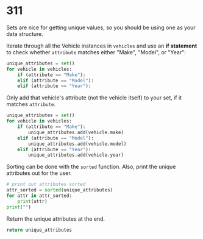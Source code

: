 # 311

Sets are nice for getting unique values, so you should be using one as your data structure.

Iterate through all the Vehicle instances in `vehicles` and use an **if statement** to check whether `attribute` matches either "Make", "Model", or "Year":

```python
unique_attributes = set()
for vehicle in vehicles:
    if (attribute == "Make"):
    elif (attribute == "Model"):
    elif (attribute == "Year"):
```

Only add that vehicle's attribute \(not the vehicle itself\) to your set, if it matches `attribute`.

```python
unique_attributes = set()
for vehicle in vehicles:
    if (attribute == "Make"):
        unique_attributes.add(vehicle.make)
    elif (attribute == "Model"):
        unique_attributes.add(vehicle.model)
    elif (attribute == "Year"):
        unique_attributes.add(vehicle.year)
```

Sorting can be done with the `sorted` function. Also, print the unique attributes out for the user.

```python
# print out attributes sorted
attr_sorted = sorted(unique_attributes)
for attr in attr_sorted:
    print(attr)
print("")
```

Return the unique attributes at the end.

```python
return unique_attributes
```

